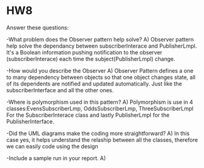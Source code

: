 # HW8
Answer these questions:

-What problem does the Observer pattern help solve?
A) Observer pattern help solve the dependancy between subscriberInterace
and PublisherLmpl. It's a Boolean information pushing notification
to the observer (subscriberInterace)
each time the subject(PublisherLmpl) change.


-How would you describe the Observer 
A)
Observer Pattern defines a one to many dependency between objects
so that one object changes state, all of its dependents are
notified and updated automatically. Just like the subscriberInterface
and all the other ones.

-Where is polymorphism used in this pattern?
A)
Polymorphism is use in 4 classes:EvensSubscriberLmp, 
OddsSubscriberLmp, ThreeSubscriberLmpl For the SubscriberInterace class 
and lastly PublisherLmpl for the PublisherInterface.


-Did the UML diagrams make the coding more straightforward?
A) In this case yes, it helps understand the relaship between all the 
classes, therefore we can easily code using the design


-Include a sample run in your report.
A)
